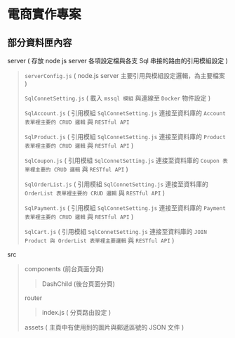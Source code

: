 # 電商實作專案
## 部分資料匣內容
server ( 存放 node js server 各項設定檔與各支 Sql 串接的路由的引用模組設定 )
> `serverConfig.js` ( node.js server 主要引用與模組設定邏輯，為主要檔案 )
>
> `SqlConnetSetting.js` ( 載入 `mssql 模組` 與連線至 `Docker` 物件設定 )
>
> `SqlAccount.js` ( 引用模組 `SqlConnetSetting.js` 連接至資料庫的 `Account 表單裡主要的 CRUD 邏輯` 與 `RESTful API`
>
> `SqlProduct.js` ( 引用模組 `SqlConnetSetting.js` 連接至資料庫的 `Product 表單裡主要的 CRUD 邏輯` 與 `RESTful API` )
>
> `SqlCoupon.js` ( 引用模組 `SqlConnetSetting.js` 連接至資料庫的 `Coupon 表單裡主要的 CRUD 邏輯` 與 `RESTful API` )
>
> `SqlOrderList.js` ( 引用模組 `SqlConnetSetting.js` 連接至資料庫的 `OrderList 表單裡主要的 CRUD 邏輯` 與 `RESTful API` )
>
> `SqlPayment.js` ( 引用模組 `SqlConnetSetting.js` 連接至資料庫的 `Payment 表單裡主要的 CRUD 邏輯` 與 `RESTful API` )
>
> `SqlCart.js` ( 引用模組 `SqlConnetSetting.js` 連接至資料庫的 `JOIN Product 與 OrderList 表單裡主要邏輯` 與 `RESTful API` )
>
src
> components (前台頁面分頁)
>> DashChild (後台頁面分頁)
>
> router
>> index.js ( 分頁路由設定 )
>
> assets ( 主頁中有使用到的圖片與郵遞區號的 JSON 文件 )
